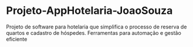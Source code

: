 # Projeto-AppHotelaria-JoaoSouza
Projeto de software para hotelaria que simplifica o processo de reserva de quartos e cadastro de hóspedes. Ferramentas para automação e gestão eficiente

